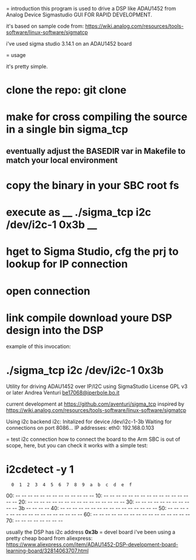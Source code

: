= introduction
this program is used to drive a DSP like ADAU1452 from Analog Device Sigmastudio GUI FOR RAPID DEVELOPMENT.

it's based on sample code from:
  https://wiki.analog.com/resources/tools-software/linux-software/sigmatcp

i've used sigma studio 3.14.1 on an ADAU1452 board

= usage

it's pretty simple.

# clone the repo: git clone 
# make for cross compiling the source in a single bin **sigma_tcp**
## eventually adjust the __BASEDIR__ var in Makefile to match your local environment
# copy the binary in your SBC root fs
# execute as __ ./sigma_tcp i2c /dev/i2c-1 0x3b __
# hget to Sigma Studio, cfg the prj to lookup for IP connection
# open connection
# link compile download youre DSP design into the DSP

example of this invocation:

 # ./sigma_tcp i2c /dev/i2c-1 0x3b
 Utility for driving ADAU1452 over IP/I2C using SigmaStudio
 License GPL v3 or later
 Andrea Venturi <be17068@iperbole.bo.it>
 
 current development at https://github.com/aventuri/sigma_tcp
 inspired by https://wiki.analog.com/resources/tools-software/linux-software/sigmatcp
 
 Using i2c backend
 i2c: Initalized for device /dev/i2c-1-3b
 Waiting for connections on port 8086...
 IP addresses:
 eth0: 192.168.0.103

= test i2c connection
how to connect the board to the Arm SBC is out of scope, here, but you can check it works with a simple test:
 # i2cdetect  -y 1
      0  1  2  3  4  5  6  7  8  9  a  b  c  d  e  f
 00:          -- -- -- -- -- -- -- -- -- -- -- -- -- 
 10: -- -- -- -- -- -- -- -- -- -- -- -- -- -- -- -- 
 20: -- -- -- -- -- -- -- -- -- -- -- -- -- -- -- -- 
 30: -- -- -- -- -- -- -- -- -- -- -- 3b -- -- -- -- 
 40: -- -- -- -- -- -- -- -- -- -- -- -- -- -- -- -- 
 50: -- -- -- -- -- -- -- -- -- -- -- -- -- -- -- -- 
 60: -- -- -- -- -- -- -- -- -- -- -- -- -- -- -- -- 
 70: -- -- -- -- -- -- -- --   

usually the DSP has i2c address __0x3b__
= devel board
i've been using a pretty cheap board from aliexpress:
  https://www.aliexpress.com/item/ADAU1452-DSP-development-board-learning-board/32814063707.html

 
  
